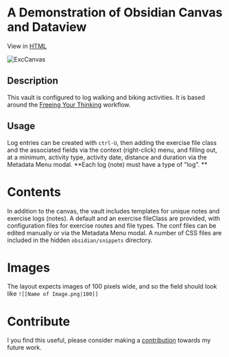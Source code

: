 # A Demonstration of Obsidian Canvas and Dataview

View in [HTML](https://biscotty666.github.io/Obsidian-Exercise-Dashboard/HTML/canvases/exercise-dashboard.html)

![ExcCanvas](https://github.com/biscotty666/Obsidian-Exercise-Dashboard/assets/107413839/dcda2ef5-f235-49cb-b165-2b3edfe88d54)


## Description

This vault is configured to log walking and biking activities. It is based around the [Freeing Your Thinking](https://biscotty.online/blogs/freeing-your-thinking-part-1) workflow. 

## Usage

Log entries can be created with `ctrl-U`, then adding the exercise file class and the associated fields via the context (right-click) menu, and filling out, at a minimum, activity type, activity date, distance and duration via the Metadata Menu modal. **Each log (note) must have a type of "log". **

# Contents

In addition to the canvas, the vault includes templates for unique notes and exercise logs (notes). A default and an exercise fileClass are provided, with configuration files for exercise routes and file types. The conf files can be edited manually or via the Metadata Menu modal. A number of CSS files are included in the hidden `obsidian/snippets` directory.

# Images

The layout expects images of 100 pixels wide, and so the field should look like `![[Name of Image.png|100]]` 

# Contribute

I you find this useful, please consider making a [contribution](https://www.paypal.com/donate/?business=3Y2MGAU7LYQBJ&no_recurring=0&item_name=If+you+find+my+work+useful%2C+please+consider+a+contribution+towards+my+future+work.&currency_code=USD) towards my future work.


